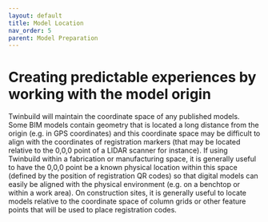 ```yaml
---
layout: default
title: Model Location
nav_order: 5
parent: Model Preparation
---
```


# Creating predictable experiences by working with the model origin

Twinbuild will maintain the coordinate space of any published models. Some BIM models contain geometry that is located a long distance from the origin (e.g. in GPS coordinates) and this coordinate space may be difficult to align with the coordinates of registration markers (that may be located relative to the 0,0,0 point of a LIDAR scanner for instance). If using Twinbuild within a fabrication or manufacturing space, it is generally useful to have the 0,0,0 point be a known physical location within this space (defined by the position of registration QR codes) so that digital models can easily be aligned with the physical environment (e.g. on a benchtop or within a work area). On construction sites, it is generally useful to locate models relative to the coordinate space of column grids or other feature points that will be used to place registration codes.

